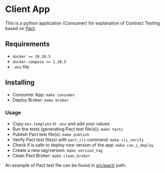 # Client App

This is a python application (Consumer) for explanation of Contract Testing based on [Pact](https://docs.pact.io/).

## Requirements

* `docker >= 20.10.5`
* `docker-compose >= 1.28.5`
* `.env` file

## Installing

* Consumer App: `make consumer`
* Deploy Broker: `make broker`

### Usage

* Copy `env.template` in `.env` and add your values
* Run the tests (generating Pact test file(s)): `make tests`
* Publish Pact test file(s): `make publish`
* Verify Pact test file(s) with `pact_cli` command: `make cli_verify`
* Check if is safe to deploy new version of the app: `make can_i_deploy`
* Create a new tag/version: `make version_tag`
* Clean Pact Broker: `make clean_broker`

An example of Pact test file can be found in [src/pact/](src/pact/) path.
